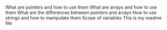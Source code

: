 What are pointers and how to use them
What are arrays and how to use them
What are the differences between pointers and arrays
How to use strings and how to manipulate them
Scope of variables
This is my readme file
